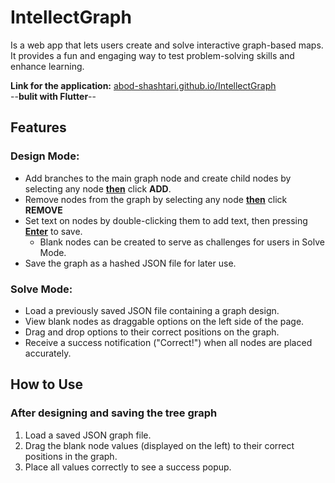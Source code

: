 # IntellectGraph
Is a web app that lets users create and solve interactive graph-based maps. It provides a fun and engaging way to test problem-solving skills and enhance learning.  

**Link for the application:** [abod-shashtari.github.io/IntellectGraph](https://abod-shashtari.github.io/IntellectGraph)  
--**bulit with Flutter**--

## Features

### Design Mode:
- Add branches to the main graph node and create child nodes by selecting any node <ins>**then**</ins> click **ADD**.
- Remove nodes from the graph by selecting any node <ins>**then**</ins> click **REMOVE**
- Set text on nodes by double-clicking them to add text, then pressing <ins>**Enter**</ins> to save.  
  - Blank nodes can be created to serve as challenges for users in Solve Mode.
- Save the graph as a hashed JSON file for later use.

### Solve Mode:
- Load a previously saved JSON file containing a graph design.
- View blank nodes as draggable options on the left side of the page.
- Drag and drop options to their correct positions on the graph.
- Receive a success notification ("Correct!") when all nodes are placed accurately.

## How to Use
### After designing and saving the tree graph
1. Load a saved JSON graph file.
2. Drag the blank node values (displayed on the left) to their correct positions in the graph.
3. Place all values correctly to see a success popup.
